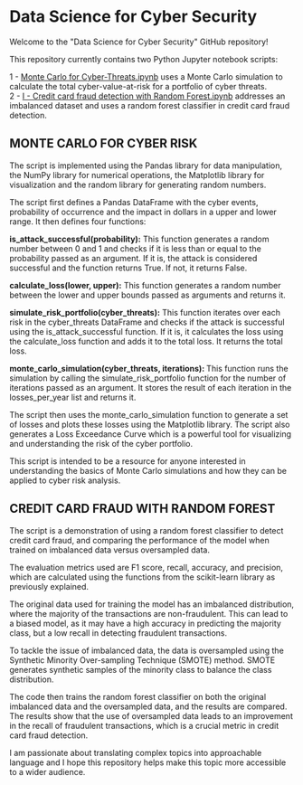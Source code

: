 # Data Science for Cyber Security


Welcome to the "Data Science for Cyber Security" GitHub repository!

This repository currently contains two Python Jupyter notebook scripts:<br>

1 - <a href="https://github.com/etherpixie/data_science_for_cyber_security/blob/main/Monte%20Carlo%20for%20Cyber-Threats.ipynb">Monte Carlo for Cyber-Threats.ipynb</a> uses a Monte Carlo simulation to calculate the total cyber-value-at-risk for a portfolio of cyber threats. <br>
2 - <a href="https://github.com/etherpixie/data_science_for_cyber_security/blob/main/I%20-%20Credit%20card%20fraud%20detection%20with%20Random%20Forest.ipynb">I - Credit card fraud detection with Random Forest.ipynb</a> addresses an imbalanced dataset and uses a random forest classifier in credit card fraud detection.

<H2>MONTE CARLO FOR CYBER RISK</H2>
The script is implemented using the Pandas library for data manipulation, the NumPy library for numerical operations, the Matplotlib library for visualization and the random library for generating random numbers.

The script first defines a Pandas DataFrame with the cyber events, probability of occurrence and the impact in dollars in a upper and lower range. It then defines four functions:

<b>is_attack_successful(probability):</b> This function generates a random number between 0 and 1 and checks if it is less than or equal to the probability passed as an argument. If it is, the attack is considered successful and the function returns True. If not, it returns False.

<b>calculate_loss(lower, upper):</b> This function generates a random number between the lower and upper bounds passed as arguments and returns it.

<b>simulate_risk_portfolio(cyber_threats):</b> This function iterates over each risk in the cyber_threats DataFrame and checks if the attack is successful using the is_attack_successful function. If it is, it calculates the loss using the calculate_loss function and adds it to the total loss. It returns the total loss.

<b>monte_carlo_simulation(cyber_threats, iterations): </b> This function runs the simulation by calling the simulate_risk_portfolio function for the number of iterations passed as an argument. It stores the result of each iteration in the losses_per_year list and returns it.

The script then uses the monte_carlo_simulation function to generate a set of losses and plots these losses using the Matplotlib library. The script also generates a Loss Exceedance Curve which is a powerful tool for visualizing and understanding the risk of the cyber portfolio.

This script is intended to be a resource for anyone interested in understanding the basics of Monte Carlo simulations and how they can be applied to cyber risk analysis. 

<H2>CREDIT CARD FRAUD WITH RANDOM FOREST</H2>
The script is a demonstration of using a random forest classifier to detect credit card fraud, and comparing the performance of the model when trained on imbalanced data versus oversampled data.

The evaluation metrics used are F1 score, recall, accuracy, and precision, which are calculated using the functions from the scikit-learn library as previously explained.

The original data used for training the model has an imbalanced distribution, where the majority of the transactions are non-fraudulent. This can lead to a biased model, as it may have a high accuracy in predicting the majority class, but a low recall in detecting fraudulent transactions.

To tackle the issue of imbalanced data, the data is oversampled using the Synthetic Minority Over-sampling Technique (SMOTE) method. SMOTE generates synthetic samples of the minority class to balance the class distribution.

The code then trains the random forest classifier on both the original imbalanced data and the oversampled data, and the results are compared. The results show that the use of oversampled data leads to an improvement in the recall of fraudulent transactions, which is a crucial metric in credit card fraud detection.

I am passionate about translating complex topics into approachable language and I hope this repository helps make this topic more accessible to a wider audience.

